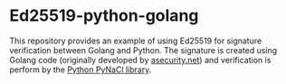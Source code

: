 # Ed25519-python-golang

This repository provides an example of using Ed25519 for signature verification between Golang and Python. The signature is created using Golang code (originally developed by [asecurity.net](https://asecuritysite.com/signatures/gocred)) and verification is perform by the [Python PyNaCl library](https://pynacl.readthedocs.io/en/latest/signing/).
